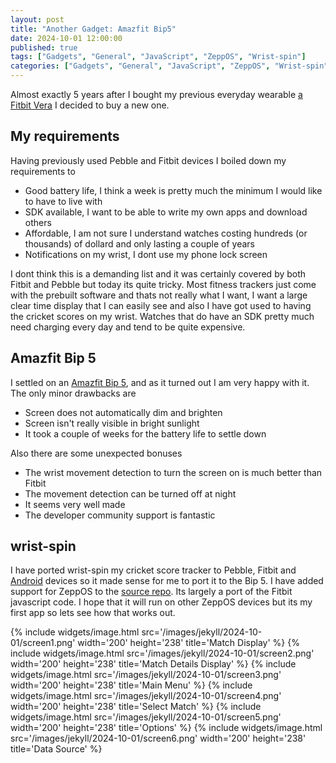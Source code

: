 ```yaml
---
layout: post
title: "Another Gadget: Amazfit Bip5"
date: 2024-10-01 12:00:00
published: true
tags: ["Gadgets", "General", "JavaScript", "ZeppOS", "Wrist-spin"]
categories: ["Gadgets", "General", "JavaScript", "ZeppOS", "Wrist-spin"]
---
```


Almost exactly 5 years after I bought my previous everyday wearable [a Fitbit Vera][previous-post-1-url] I decided to buy a new one.

## My requirements

Having previously used Pebble and Fitbit devices I boiled down my requirements to

- Good battery life, I think a week is pretty much the minimum I would like to have to live with
- SDK available, I want to be able to write my own apps and download others
- Affordable, I am not sure I understand watches costing hundreds (or thousands) of dollard and only lasting a couple of years
- Notifications on my wrist, I dont use my phone lock screen

I dont think this is a demanding list and it was certainly covered by both Fitbit and Pebble but today its quite tricky. Most fitness trackers just come with the prebuilt software and thats not really what I want, I want a large clear time display that I can easily see and also I have got used to having the cricket scores on my wrist. Watches that do have an SDK pretty much need charging every day and tend to be quite expensive.

## Amazfit Bip 5

I settled on an [Amazfit Bip 5][bip-5-url], and as it turned out I am very happy with it. The only minor drawbacks are

- Screen does not automatically dim and brighten
- Screen isn't really visible in bright sunlight
- It took a couple of weeks for the battery life to settle down

Also there are some unexpected bonuses

- The wrist movement detection to turn the screen on is much better than Fitbit
- The movement detection can be turned off at night
- It seems very well made
- The developer community support is fantastic

## wrist-spin

I have ported wrist-spin my cricket score tracker to Pebble, Fitbit and [Android][previous-post-2-url] devices so it made sense for me to port it to the Bip 5. I have added support for ZeppOS to the [source repo][wrist-spin-url]. Its largely a port of the Fitbit javascript code. I hope that it will run on other ZeppOS devices but its my first app so lets see how that works out.

{% include widgets/image.html src='/images/jekyll/2024-10-01/screen1.png' width='200' height='238' title='Match Display' %}
{% include widgets/image.html src='/images/jekyll/2024-10-01/screen2.png' width='200' height='238' title='Match Details Display' %}
{% include widgets/image.html src='/images/jekyll/2024-10-01/screen3.png' width='200' height='238' title='Main Menu' %}
{% include widgets/image.html src='/images/jekyll/2024-10-01/screen4.png' width='200' height='238' title='Select Match' %}
{% include widgets/image.html src='/images/jekyll/2024-10-01/screen5.png' width='200' height='238' title='Options' %}
{% include widgets/image.html src='/images/jekyll/2024-10-01/screen6.png' width='200' height='238' title='Data Source' %}


[previous-post-1-url]:  /blog/2019/08/27/fitbit-versa
[previous-post-2-url]:  /blog/2024/06/01/what-has-been-happening

[pebble-url]:           https://en.wikipedia.org/wiki/Pebble_Time
[bip-5-url]:            https://www.amazfit.com/pages/amazfit-bip-5-unity

[wrist-spin-url]:       https://bitbucket.org/derekwilson/wrist-spin


